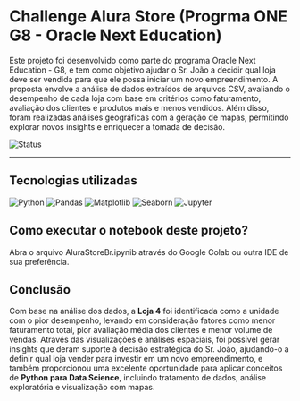 # Challenge Alura Store (Progrma ONE G8 - Oracle Next Education)

Este projeto foi desenvolvido como parte do programa Oracle Next Education - G8, e tem como objetivo ajudar o Sr. João a decidir qual loja deve ser vendida para que ele possa iniciar um novo empreendimento. A proposta envolve a análise de dados extraídos de arquivos CSV, avaliando o desempenho de cada loja com base em critérios como faturamento, avaliação dos clientes e produtos mais e menos vendidos. Além disso, foram realizadas análises geográficas com a geração de mapas, permitindo explorar novos insights e enriquecer a tomada de decisão.

![Status](https://img.shields.io/badge/status-concluído-brightgreen)

---

## Tecnologias utilizadas

![Python](https://img.shields.io/badge/Python-3776AB?style=for-the-badge&logo=python&logoColor=white)
![Pandas](https://img.shields.io/badge/Pandas-150458?style=for-the-badge&logo=pandas&logoColor=white)
![Matplotlib](https://img.shields.io/badge/Matplotlib-ff5722?style=for-the-badge&logo=matplotlib&logoColor=white)
![Seaborn](https://img.shields.io/badge/Seaborn-4B8BBE?style=for-the-badge&logo=python&logoColor=white)
![Jupyter](https://img.shields.io/badge/Jupyter-F37626?style=for-the-badge&logo=jupyter&logoColor=white)


## Como executar o notebook deste projeto?

Abra o arquivo AluraStoreBr.ipynib através do Google Colab ou outra IDE de sua preferência.

## Conclusão

Com base na análise dos dados, a **Loja 4** foi identificada como a unidade com o pior desempenho, levando em consideração fatores como menor faturamento total, pior avaliação média dos clientes e menor volume de vendas. 
Através das visualizações e análises espaciais, foi possível gerar insights que deram suporte à decisão estratégica do Sr. João, ajudando-o a definir qual loja vender para investir em um novo empreendimento, e também proporcionou uma excelente oportunidade para aplicar conceitos de **Python para Data Science**, incluindo tratamento de dados, análise exploratória e visualização com mapas.

